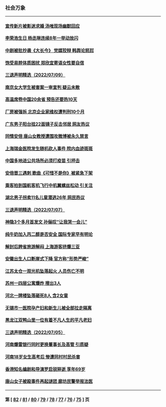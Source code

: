 ### 社会万象
---
#### [宣传新片被影迷求婚 汤唯现场幽默回应](../../pages/ncid282/n13777764.md) 
#### [李荣浩生日 杨丞琳连续8年一举动放闪](../../pages/ncid282/n13777935.md) 
#### [中剧被批抄袭《大长今》 党媒狡辩 韩舆论怒怼](../../pages/ncid282/n13777726.md) 
#### [饱受易胖体质困扰 郑欣宜寄语女性要自信](../../pages/ncid282/n13777322.md) 
#### [三退声明精选（2022/07/09）](../../pages/ncid282/n13777441.md) 
#### [南京女大学生被害案一审宣判 疑云未散](../../pages/ncid282/n13775782.md) 
#### [高温席卷中国20余省 预告还要热10天](../../pages/ncid282/n13777059.md) 
#### [厂房被强拆 北京企业家维权遭判刑10个月](../../pages/ncid282/n13777080.md) 
#### [广东男子阳台挂22面镜子反击邻居 网友热议](../../pages/ncid282/n13777031.md) 
#### [同情安倍 唐山女教授遭围攻微博被永久禁言](../../pages/ncid282/n13776964.md) 
#### [上海瑞金医院发生随机砍人事件 院内血迹斑斑](../../pages/ncid282/n13776979.md) 
#### [中国多地进公共场所必须打疫苗 引抨击](../../pages/ncid282/n13776384.md) 
#### [安倍晋三遇刺 歌曲《可惜不是你》被紧急下架](../../pages/ncid282/n13776346.md) 
#### [乘客拍到国航客机飞行中机翼螺丝松动 引关注](../../pages/ncid282/n13776327.md) 
#### [湖北男子拐卖11名儿童潜逃26年 网民热议](../../pages/ncid282/n13776304.md) 
#### [三退声明精选（2022/07/07）](../../pages/ncid282/n13776162.md) 
#### [神隐3个多月首发文 孙俪叹“让我哭一会儿”](../../pages/ncid282/n13775210.md) 
#### [纯牛奶加入丙二醇是否安全 国际专家早有明论](../../pages/ncid282/n13774980.md) 
#### [解封后跨省旅游解闷 上海游客挤爆三亚](../../pages/ncid282/n13774985.md) 
#### [安徽出生人口断崖式下降 官方称“形势严峻”](../../pages/ncid282/n13775042.md) 
#### [江苏太仓一观光机坠落起火 人员伤亡不明](../../pages/ncid282/n13774807.md) 
#### [苏州一四层公寓爆炸 搜出3人](../../pages/ncid282/n13774770.md) 
#### [河北一牌楼坠落砸死8人 含2女童](../../pages/ncid282/n13774733.md) 
#### [无锡市一医院孕产妇和新生儿被全部拉走隔离](../../pages/ncid282/n13774701.md) 
#### [黑龙江双鸭山里一位有着不凡人生的平凡老妇](../../pages/ncid282/n13774224.md) 
#### [三退声明精选（2022/07/05）](../../pages/ncid282/n13774378.md) 
#### [河南爆雷银行同时更换董事长及高管 引质疑](../../pages/ncid282/n13773966.md) 
#### [河南18岁女生高考后 惨遭同村村民杀害](../../pages/ncid282/n13773887.md) 
#### [香港知名编剧和导演罗启锐猝逝 享年69岁](../../pages/ncid282/n13773515.md) 
#### [唐山女子被殴事件再起谜团 廊坊民警举报法医](../../pages/ncid282/n13773448.md) 

---
#### 第 [ [82](./82.md) / [81](./81.md) / [80](./80.md) / [79](./79.md) / [78](./78.md) / [77](./77.md) / [76](./76.md) / [75](./75.md) ] 页
